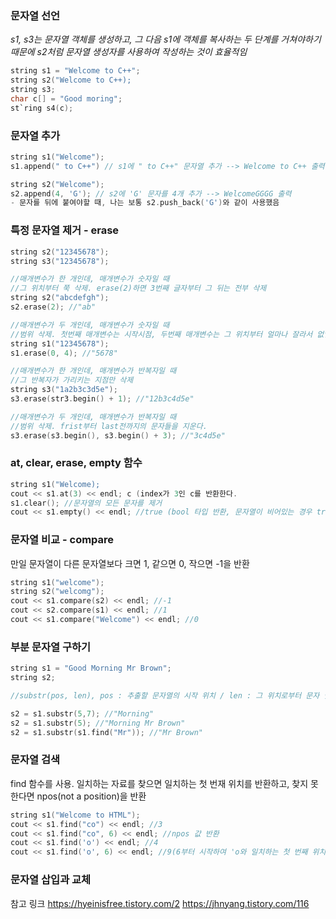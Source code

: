 ### 문자열 선언
*s1, s3는 문자열 객체를 생성하고, 그 다음 s1에 객체를 복사하는 두 단계를 거쳐야하기 때문에 s2처럼 문자열 생성자를 사용하여 작성하는 것이 효율적임*
```c
string s1 = "Welcome to C++";
string s2("Welcome to C++);
string s3;
char c[] = "Good moring";
st`ring s4(c);
```

### 문자열 추가
```c
string s1("Welcome");
s1.append(" to C++") // s1에 " to C++" 문자열 추가 --> Welcome to C++ 출력

string s2("Welcome");
s2.append(4, 'G'); // s2에 'G' 문자를 4개 추가 --> WelcomeGGGG 출력
- 문자를 뒤에 붙여야할 때, 나는 보통 s2.push_back('G')와 같이 사용했음
```

### 특정 문자열 제거 - erase
```c
string s2("12345678");
string s3("12345678");

//매개변수가 한 개인데, 매개변수가 숫자일 때
//그 위치부터 쭉 삭제. erase(2)하면 3번째 글자부터 그 뒤는 전부 삭제
string s2("abcdefgh");
s2.erase(2); //"ab"

//매개변수가 두 개인데, 매개변수가 숫자일 때 
//범위 삭제. 첫번째 매개변수는 시작시점, 두번째 매개변수는 그 위치부터 얼마나 잘라서 없앨건지의 크기
string s1("12345678");
s1.erase(0, 4); //"5678"

//매개변수가 한 개인데, 매개변수가 반복자일 때
//그 반복자가 가리키는 지점만 삭제
string s3("1a2b3c3d5e");
s3.erase(str3.begin() + 1); //"12b3c4d5e"

//매개변수가 두 개인데, 매개변수가 반복자일 때
//범위 삭제. frist부터 last전까지의 문자들을 지운다.
s3.erase(s3.begin(), s3.begin() + 3); //"3c4d5e"
```

### at, clear, erase, empty 함수
```c
string s1("Welcome);
cout << s1.at(3) << endl; c (index가 3인 c를 반환한다.
s1.clear(); //문자열의 모든 문자를 제거
cout << s1.empty() << endl; //true (bool 타입 반환, 문자열이 비어있는 경우 true를 반환)
```

### 문자열 비교 - compare
만일 문자열이 다른 문자열보다 크면 1, 같으면 0, 작으면 -1을 반환
```c
string s1("welcome");
string s2("welcomg");
cout << s1.compare(s2) << endl; //-1
cout << s2.compare(s1) << endl; //1
cout << s1.compare("Welcome") << endl; //0
```

### 부분 문자열 구하기
```c
string s1 = "Good Morning Mr Brown";
string s2;

//substr(pos, len), pos : 추출할 문자열의 시작 위치 / len : 그 위치로부터 문자 몇 개까지 추출할건지

s2 = s1.substr(5,7); //"Morning"
s2 = s1.substr(5); //"Morning Mr Brown"
s2 = s1.substr(s1.find("Mr")); //"Mr Brown"
```

### 문자열 검색
find 함수를 사용. 일치하는 자료를 찾으면 일치하는 첫 번재 위치를 반환하고, 찾지 못한다면 npos(not a position)을 반환
```c
string s1("Welcome to HTML");
cout << s1.find("co") << endl; //3
cout << s1.find("co", 6) << endl; //npos 값 반환
cout << s1.find('o') << endl; //4
cout << s1.find('o', 6) << endl; //9(6부터 시작하여 'o와 일치하는 첫 번째 위치를 반환)
```

### 문자열 삽입과 교체


참고 링크
https://hyeinisfree.tistory.com/2
https://jhnyang.tistory.com/116
